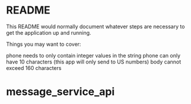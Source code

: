 # README

This README would normally document whatever steps are necessary to get the
application up and running.

Things you may want to cover:

phone needs to only contain integer values in the string
phone can only have 10 characters (this app will only send to US numbers)
body cannot exceed 160 characters
# message_service_api
